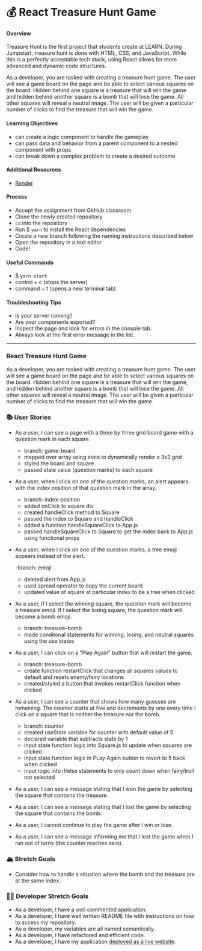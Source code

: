 # 💰 React Treasure Hunt Game

#### Overview

Treasure Hunt is the first project that students create at LEARN. During Jumpstart, treasure hunt is done with HTML, CSS, and JavaScript. While this is a perfectly acceptable tech stack, using React allows for more advanced and dynamic code structures.

As a developer, you are tasked with creating a treasure hunt game. The user will see a game board on the page and be able to select various squares on the board. Hidden behind one square is a treasure that will win the game and hidden behind another square is a bomb that will lose the game. All other squares will reveal a neutral image. The user will be given a particular number of clicks to find the treasure that will win the game.

#### Learning Objectives

- can create a logic component to handle the gameplay
- can pass data and behavior from a parent component to a nested component with props
- can break down a complex problem to create a desired outcome

#### Additional Resources

- [Render](https://render.com/docs/deploy-create-react-app)

#### Process

- Accept the assignment from GitHub classroom
- Clone the newly created repository
- `cd` into the repository
- Run $ `yarn` to install the React dependencies
- Create a new branch following the naming instructions described below
- Open the repository in a text editor
- Code!

#### Useful Commands

- $ `yarn start`
- control + c (stops the server)
- command + t (opens a new terminal tab)

#### Troubleshooting Tips

- Is your server running?
- Are your components exported?
- Inspect the page and look for errors in the console tab.
- Always look at the first error message in the list.

---

### React Treasure Hunt Game

As a developer, you are tasked with creating a treasure hunt game. The user will see a game board on the page and be able to select various squares on the board. Hidden behind one square is a treasure that will win the game, and hidden behind another square is a bomb that will lose the game. All other squares will reveal a neutral image. The user will be given a particular number of clicks to find the treasure that will win the game.

### 📚 User Stories

- As a user, I can see a page with a three by three grid board game with a question mark in each square.
    - branch: game-board
    - mapped over array using state to dynamically render a 3x3 grid
    - styled the board and square
    - passed state value (question marks) to each square
- As a user, when I click on one of the question marks, an alert appears with the index position of that question mark in the array.
    - branch: index-position
    - added onClick to square div
    - created handleClick method to Square
    - passed the index to Square and handleClick
    - added a function handleSquareClick to App.js
    - passed handleSquareClick to Square to get the index back to App.js using functional props

- As a user, when I click on one of the question marks, a tree emoji appears instead of the alert.

    -branch: emoji
    - deleted alert from App.js
    - used spread operator to copy the current board
    - updated value of square at particular index to be a tree when clicked


- As a user, if I select the winning square, the question mark will become a treasure emoji. If I select the losing square, the question mark will become a bomb emoji.
    - branch: treasure-bomb
    - made conditonal statements for winning, losing, and neutral squares using the use states

- As a user, I can click on a “Play Again” button that will restart the game.
    - branch: treasure-bomb
    - create function restartClick that changes all squares values to default and resets enemy/fairy locations
    - created/styled a button that invokes restartClick funciton when clicked

- As a user, I can see a counter that shows how many guesses are remaining. The counter starts at five and decrements by one every time I click on a square that is neither the treasure nor the bomb.
    - branch: counter
    - created useState variable for counter with default value of 5
    - declared variable that subtracts state by 1
    - input state function logic into Square.js to update when squares are clicked
    - input state function logic in PLay Again button to revert to 5 back when clicked
    - input logic into if/else statements to only count down when fairy/troll not selected
    
- As a user, I can see a message stating that I won the game by selecting the square that contains the treasure.
- As a user, I can see a message stating that I lost the game by selecting the square that contains the bomb.
- As a user, I cannot continue to play the game after I win or lose.
- As a user, I can see a message informing me that I lost the game when I run out of turns (the counter reaches zero).

### 🏔 Stretch Goals

- Consider how to handle a situation where the bomb and the treasure are at the same index.

### 👩‍💻 Developer Stretch Goals

- As a developer, I have a well commented application.
- As a developer, I have well written README file with instructions on how to access my repository.
- As a developer, my variables are all named semantically.
- As a developer, I have refactored and efficient code.
- As a developer, I have my application [deployed as a live website](https://render.com/docs/deploy-create-react-app).
